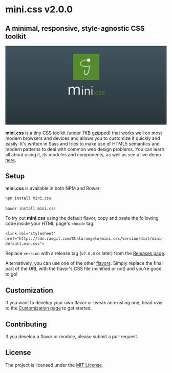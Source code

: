 # mini.css v2.0.0
## A minimal, responsive, style-agnostic CSS toolkit

![Demo page](/docs/page_thumb.PNG)

**mini.css** is a tiny CSS toolkit (under 7KB gzipped) that works well on most modern browsers and devices and allows you to customize it quickly and easily. It's written in Sass and tries to make use of HTML5 semantics and modern patterns to deal with common web design problems. You can learn all about using it, its modules and components, as well as see a live demo [here](https://chalarangelo.github.io/mini.css/).

## Setup

**mini.css** is available in both NPM and Bower:

    npm install mini.css

    bower install mini.css


To try out **mini.css** using the default flavor, copy and paste the following code inside your HTML page's `<head>` tag:

	<link rel="stylesheet" href="https://cdn.rawgit.com/Chalarangelo/mini.css/version/dist/mini-default.min.css">

Replace `version` with a release tag (`v2.0.0` or later) from the [Releases page](https://github.com/Chalarangelo/mini.css/releases).

Alternatively, you can use one of the other [flavors](https://chalarangelo.github.io/mini.css/flavors.html). Simply replace the final part of the URL with the flavor's CSS file (minified or not) and you're good to go!

## Customization

If you want to develop your own flavor or tweak an existing one, head over to the [Customization page](https://chalarangelo.github.io/mini.css/customization.html) to get started. 

## Contributing

If you develop a flavor or module, please submit a pull request.

## License

The project is licensed under the [MIT License](https://github.com/Chalarangelo/mini.css/blob/master/LICENSE).